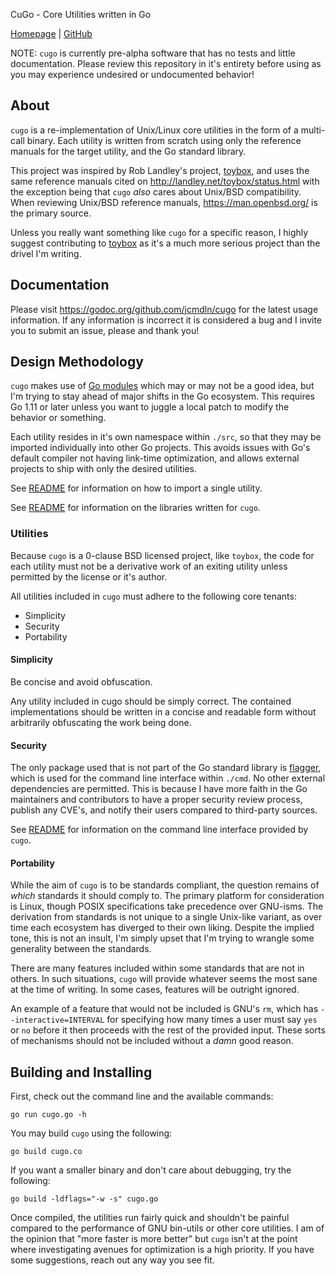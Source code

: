 CuGo - Core Utilities written in Go

[Homepage](https://cugo.io) | [GitHub](https://github.com/jcmdln/cugo)


NOTE: `cugo` is currently pre-alpha software that has no tests and
little documentation. Please review this repository in it's entirety
before using as you may experience undesired or undocumented behavior!


## About
`cugo` is a re-implementation of Unix/Linux core utilities in the form
of a multi-call binary. Each utility is written from scratch using only
the reference manuals for the target utility, and the Go standard
library.

This project was inspired by Rob Landley's project,
[toybox](https://github.com/landley/toybox), and uses the same reference
manuals cited on http://landley.net/toybox/status.html with the
exception being that `cugo` _also_ cares about Unix/BSD compatibility.
When reviewing Unix/BSD reference manuals, https://man.openbsd.org/ is
the primary source.

Unless you really want something like `cugo` for a specific reason, I
highly suggest contributing to
[toybox](https://github.com/landley/toybox) as it's a much more serious
project than the drivel I'm writing.


## Documentation
Please visit https://godoc.org/github.com/jcmdln/cugo for the latest
usage information. If any information is incorrect it is considered a bug
and I invite you to submit an issue, please and thank you!


## Design Methodology
`cugo` makes use of [Go modules](https://github.com/golang/go/wiki/Modules)
which may or may not be a good idea, but I'm trying to stay ahead of
major shifts in the Go ecosystem. This requires Go 1.11 or later unless
you want to juggle a local patch to modify the behavior or something.

Each utility resides in it's own namespace within `./src`, so that they
may be imported individually into other Go projects. This avoids issues
with Go's default compiler not having link-time optimization, and allows
external projects to ship with only the desired utilities.

See [README](https://github.com/jcmdln/cugo/blob/master/src/README.md)
for information on how to import a single utility.

See [README](https://github.com/jcmdln/cugo/blob/master/lib/README.md)
for information on the libraries written for `cugo`.

### Utilities
Because `cugo` is a 0-clause BSD licensed project, like `toybox`, the
code for each utility must not be a derivative work of an exiting
utility unless permitted by the license or it's author.

All utilities included in `cugo` must adhere to the following core
tenants:

* Simplicity
* Security
* Portability

#### Simplicity
Be concise and avoid obfuscation.

Any utility included in cugo should be simply correct. The contained
implementations should be written in a concise and readable form without
arbitrarily obfuscating the work being done.

#### Security
The only package used that is not part of the Go standard library is
[flagger](https://github.com/hlfstr/flagger), which is used for the
command line interface within `./cmd`. No other external dependencies
are permitted. This is because I have more faith in the Go maintainers
and contributors to have a proper security review process, publish any
CVE's, and notify their users compared to third-party sources.

See [README](https://github.com/jcmdln/cugo/blob/master/cmd/README.md)
for information on the command line interface provided by `cugo`.

#### Portability
While the aim of `cugo` is to be standards compliant, the question
remains of _which_ standards it should comply to. The primary platform
for consideration is Linux, though POSIX specifications take precedence
over GNU-isms. The derivation from standards is not unique to a single
Unix-like variant, as over time each ecosystem has diverged to their own
liking. Despite the implied tone, this is not an insult, I'm simply
upset that I'm trying to wrangle some generality between the standards.

There are many features included within some standards that are not in
others. In such situations, `cugo` will provide whatever seems the most
sane at the time of writing. In some cases, features will be outright
ignored.

An example of a feature that would not be included is GNU's `rm`, which
has `--interactive=INTERVAL` for specifying how many times a user must
say `yes` or `no` before it then proceeds with the rest of the provided
input. These sorts of mechanisms should not be included without a _damn_
good reason.


## Building and Installing
First, check out the command line and the available commands:

	go run cugo.go -h

You may build `cugo` using the following:

	go build cugo.co

If you want a smaller binary and don't care about debugging, try the
following:

	go build -ldflags="-w -s" cugo.go

Once compiled, the utilities run fairly quick and shouldn't be painful
compared to the performance of GNU bin-utils or other core utilities. I
am of the opinion that "more faster is more better" but `cugo` isn't at
the point where investigating avenues for optimization is a high
priority. If you have some suggestions, reach out any way you see fit.
